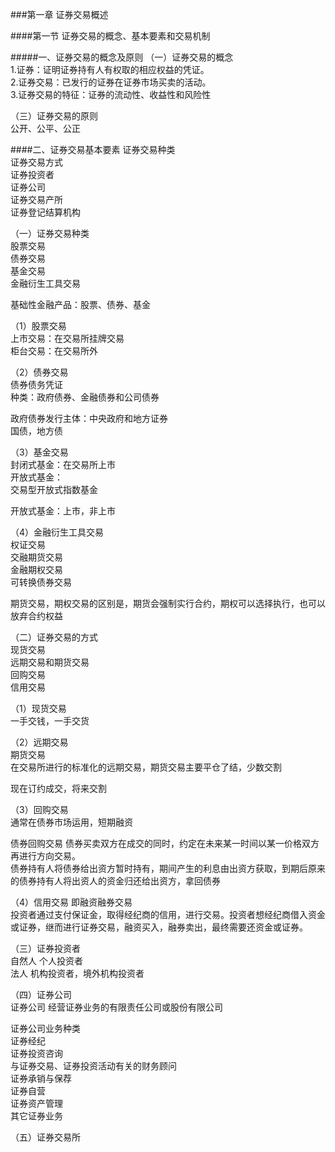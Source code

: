 ###第一章 证券交易概述

####第一节 证券交易的概念、基本要素和交易机制

#####一、证券交易的概念及原则
（一）证券交易的概念<br/>
1.证券：证明证券持有人有权取的相应权益的凭证。<br/>
2.证券交易：已发行的证券在证券市场买卖的活动。<br/>
3.证券交易的特征：证券的流动性、收益性和风险性<br/>

（三）证券交易的原则<br/>
公开、公平、公正<br/>

####二、证券交易基本要素
证券交易种类<br/>
证券交易方式<br/>
证券投资者<br/>
证券公司<br/>
证券交易产所<br/>
证券登记结算机构<br/>

（一）证券交易种类<br/>
股票交易<br/>
债券交易<br/>
基金交易<br/>
金融衍生工具交易<br/>

基础性金融产品：股票、债券、基金<br/>

（1）股票交易<br/>
上市交易：在交易所挂牌交易<br/>
柜台交易：在交易所外<br/>

（2）债券交易<br/>
债券债务凭证<br/>
种类：政府债券、金融债券和公司债券<br/>

政府债券发行主体：中央政府和地方证券<br/>
国债，地方债


（3）基金交易<br/>
封闭式基金：在交易所上市<br/>
开放式基金：<br/>
交易型开放式指数基金<br/>

开放式基金：上市，非上市<br/>

（4）金融衍生工具交易<br/>
权证交易<br/>
交融期货交易<br/>
金融期权交易<br/>
可转换债券交易<br/>

期货交易，期权交易的区别是，期货会强制实行合约，期权可以选择执行，也可以放弃合约权益<br/>

（二）证券交易的方式<br/>
现货交易<br/>
远期交易和期货交易<br/>
回购交易<br/>
信用交易<br/>

（1）现货交易<br/>
一手交钱，一手交货<br/>

（2）远期交易<br/>
期货交易<br/>
在交易所进行的标准化的远期交易，期货交易主要平仓了结，少数交割<br/>

现在订约成交，将来交割<br/>

（3）回购交易<br/>
通常在债券市场运用，短期融资<br/>

债券回购交易 债券买卖双方在成交的同时，约定在未来某一时间以某一价格双方再进行方向交易。<br/>
债券持有人将债券给出资方暂时持有，期间产生的利息由出资方获取，到期后原来的债券持有人将出资人的资金归还给出资方，拿回债券<br/>

（4）信用交易
即融资融券交易<br/>
投资者通过支付保证金，取得经纪商的信用，进行交易。投资者想经纪商借入资金或证券，继而进行证券交易，融资买入，融券卖出，最终需要还资金或证券。<br/>

（三）证券投资者<br/>
自然人 个人投资者<br/>
法人 机构投资者，境外机构投资者<br/>

（四）证券公司<br/>
证券公司 经营证券业务的有限责任公司或股份有限公司<br/>

证券公司业务种类<br/>
证券经纪<br/>
证券投资咨询<br/>
与证券交易、证券投资活动有关的财务顾问<br/>
证券承销与保荐<br/>
证券自营<br/>
证券资产管理<br/>
其它证券业务<br/>

（五）证券交易所<br/>









